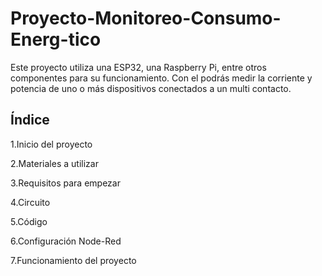 # Proyecto-Monitoreo-Consumo-Energ-tico
Este proyecto utiliza una ESP32, una Raspberry Pi, entre otros componentes para su funcionamiento. Con el podrás medir la corriente y potencia de uno o más dispositivos conectados a un multi contacto.
## Índice
1.Inicio del proyecto

2.Materiales a utilizar

3.Requisitos para empezar

4.Circuito

5.Código

6.Configuración Node-Red

7.Funcionamiento del proyecto
